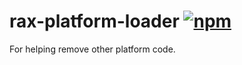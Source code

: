 # rax-platform-loader [![npm](https://img.shields.io/npm/v/rax-platform-loader.svg)](https://www.npmjs.com/package/rax-platform-loader)

For helping remove other platform code.
